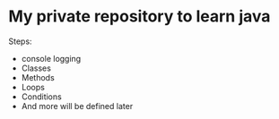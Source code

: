 # My private repository to learn java

Steps:

* console logging
* Classes
* Methods
* Loops
* Conditions
* And more will be defined later